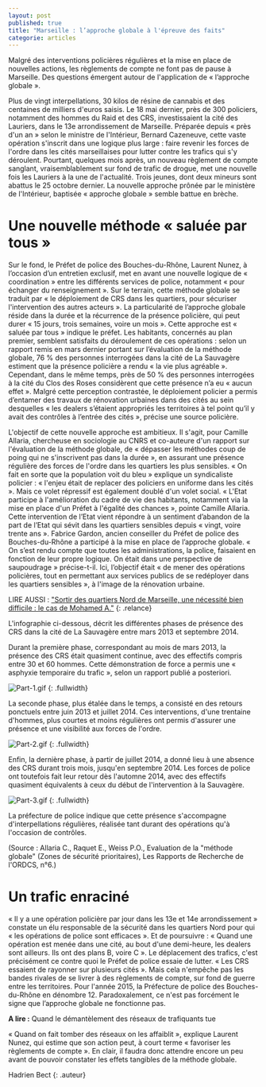 ```yaml
---
layout: post
published: true
title: "Marseille : l’approche globale à l'épreuve des faits"
categorie: articles
---
```


Malgré des interventions policières régulières et la mise en place de nouvelles actions, les règlements de compte ne font pas de pause à Marseille. Des questions émergent autour de l'application de « l’approche globale ».

Plus de vingt interpellations, 30 kilos de résine de cannabis et des centaines de milliers d'euros saisis. Le 18 mai dernier, près de 300 policiers, notamment des hommes du Raid et des CRS, investissaient la cité des Lauriers, dans le 13e arrondissement de Marseille. Préparée depuis « près d'un an » selon le ministre de l'Intérieur, Bernard Cazeneuve, cette vaste opération s'inscrit dans une logique plus large : faire revenir les forces de l'ordre dans les cités marseillaises pour lutter contre les trafics qui s'y déroulent. Pourtant, quelques mois après, un nouveau règlement de compte sanglant, vraisemblablement sur fond de trafic de drogue, met une nouvelle fois les Lauriers à la une de l'actualité. Trois jeunes, dont deux mineurs sont abattus le 25 octobre dernier. La nouvelle approche prônée par le ministère de l'Intérieur, baptisée « approche globale » semble battue en brèche.

# Une nouvelle méthode « saluée par tous »

Sur le fond, le Préfet de police des Bouches-du-Rhône, Laurent Nunez, à l’occasion d’un entretien exclusif, met en avant une nouvelle logique de « coordination » entre les différents services de police, notamment « pour échanger du renseignement ». Sur le terrain, cette méthode globale se traduit par « le déploiement de CRS dans les quartiers, pour sécuriser l'intervention des autres acteurs ». La particularité de l’approche globale réside dans la durée et la récurrence de la présence policière, qui peut durer « 15 jours, trois semaines, voire un mois ». Cette approche est « saluée par tous » indique le préfet. Les habitants, concernés au plan premier, semblent satisfaits du déroulement de ces opérations : selon un rapport remis en mars dernier portant sur l’évaluation de la méthode globale, 76 % des personnes interrogées dans la cité de La Sauvagère estiment que la présence policière a rendu « la vie plus agréable ». Cependant, dans le même temps, près de 50 % des personnes interrogées à la cité du Clos des Roses considèrent que cette présence n’a eu « aucun effet ». Malgré cette perception contrastée, le déploiement policier a permis d’entamer des travaux de rénovation urbaines dans des cités au sein desquelles « les dealers s’étaient appropriés les territoires à tel point qu’il y avait des contrôles à l’entrée des cités », précise une source policière.


L'objectif de cette nouvelle approche est ambitieux. Il s'agit, pour Camille Allaria, chercheuse en sociologie au CNRS et co-auteure d'un rapport sur l'évaluation de la méthode globale, de « dépasser les méthodes coup de poing qui ne s'inscrivent pas dans la durée », en assurant une présence régulière des forces de l'ordre dans les quartiers les plus sensibles. « On fait en sorte que la population voit du bleu » explique un syndicaliste policier : « l'enjeu était de replacer des policiers en uniforme dans les cités ». Mais ce volet répressif est également doublé d'un volet social. « L'Etat participe à l'amélioration du cadre de vie des habitants, notamment via la mise en place d'un Préfet à l'égalité des chances », pointe Camille Allaria. Cette intervention de l’Etat vient répondre à un sentiment d’abandon de la part de l’Etat qui sévit dans les quartiers sensibles depuis « vingt, voire trente ans ». Fabrice Gardon, ancien conseiller du Préfet de police des Bouches-du-Rhône a participé à la mise en place de l’approche globale. « On s’est rendu compte que toutes les administrations, la police, faisaient en fonction de leur propre logique. On était dans une perspective de saupoudrage » précise-t-il. Ici, l’objectif était « de mener des opérations policières, tout en permettant aux services publics de se redéployer dans les quartiers sensibles », à l'image de la rénovation urbaine. 

 

LIRE AUSSI : ["Sortir des quartiers Nord de Marseille, une nécessité bien difficile : le cas de Mohamed A."](https://)
{: .relance}




L'infographie ci-dessous, décrit les différentes phases de présence des CRS dans la cité de La Sauvagère entre mars 2013 et septembre 2014.

Durant la première phase, correspondant au mois de mars 2013, la présence des CRS était quasiment continue, avec des effectifs compris entre 30 et 60 hommes. Cette démonstration de force a permis une « asphyxie temporaire du trafic », selon un rapport publié a posteriori.

 ![Part-1.gif]({{site.baseurl}}/img/Part-1.gif)
{: .fullwidth}

La seconde phase, plus étalée dans le temps, a consisté en des retours ponctuels entre juin 2013 et juillet 2014. Ces interventions, d'une trentaine d'hommes, plus courtes et moins régulières ont permis d'assurer une présence et une visibilité aux forces de l'ordre.

![Part-2.gif]({{site.baseurl}}/img/Part-2.gif)
{: .fullwidth}

Enfin, la dernière phase, à partir de juillet 2014, a donné lieu à une absence des CRS durant trois mois, jusqu'en septembre 2014. Les forces de police ont toutefois fait leur retour dès l'automne 2014, avec des effectifs quasiment équivalents à ceux du début de l'intervention à la Sauvagère.

![Part-3.gif]({{site.baseurl}}/img/Part-3.gif)
{: .fullwidth}

La préfecture de police indique que cette présence s'accompagne d'interpellations régulières, réalisée tant durant des opérations qu'à l'occasion de contrôles.

(Source : Allaria C., Raquet E., Weiss P.O., Evaluation de la "méthode globale" (Zones de sécurité prioritaires), Les Rapports de Recherche de l'ORDCS, n°6.)

# Un trafic enraciné

« Il y a une opération policière par jour dans les 13e et 14e arrondissement » constate un élu responsable de la sécurité dans les quartiers Nord pour qui « les opérations de police sont efficaces ». Et de poursuivre : « Quand une opération est menée dans une cité, au bout d'une demi-heure, les dealers sont ailleurs. Ils ont des plans B, voire C ». Le déplacement des trafics, c'est précisément ce contre quoi le Préfet de police essaie de lutter. « Les CRS essaient de rayonner sur plusieurs cités ». Mais cela n'empêche pas les bandes rivales de se livrer à des règlements de compte, sur fond de guerre entre les territoires. Pour l'année 2015, la Préfecture de police des Bouches-du-Rhône en dénombre 12. Paradoxalement, ce n'est pas forcément le signe que l’approche globale ne fonctionne pas. 

**A lire :** Quand le démantèlement des réseaux de trafiquants tue

« Quand on fait tomber des réseaux on les affaiblit », explique Laurent Nunez, qui estime que son action peut, à court terme « favoriser les règlements de compte ». En clair, il faudra donc attendre encore un peu avant de pouvoir constater les effets tangibles de la méthode globale.

Hadrien Bect
{: .auteur}
